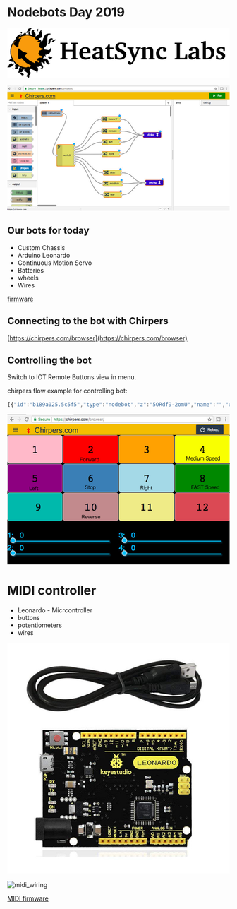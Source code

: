 # Nodebots Day 2019

[![HeatSync Labs](HeatsyncLabs_logo.png)](https://www.heatsynclabs.org)



![chirpers](chirpers.jpg)


## Our bots for today

* Custom Chassis
* Arduino Leonardo
* Continuous Motion Servo
* Batteries
* wheels
* Wires


[firmware](https://github.com/monteslu/webusb-serial/tree/master/example/sketch/StandardFirmataWebUSB)


## Connecting to the bot with Chirpers


[https://chirpers.com/browser](https://chirpers.com/browser)


## Controlling the bot

Switch to IOT Remote Buttons view in menu.


chirpers flow example for controlling bot:

```javascript
[{"id":"b189a025.5c5f5","type":"nodebot","z":"5ORdf9-2omU","name":"","username":"","password":"","boardType":"firmata","serialportName":"","connectionType":"webusb-serial","mqttServer":"","socketServer":"","pubTopic":"","subTopic":"","tcpHost":"","tcpPort":"","sparkId":"","sparkToken":"","beanId":"","impId":"","uuid":"","token":"","sendUuid":""},{"id":"NPwOexb8RuU","type":"servo","z":"5ORdf9-2omU","name":"left","pin":"5","upperRange":"","lowerRange":"","mode":"standard","controller":"","board":"b189a025.5c5f5","x":772,"y":930,"wires":[]},{"id":"DMIud8NBJCA","type":"servo","z":"5ORdf9-2omU","name":"right","pin":"3","upperRange":"","lowerRange":"","mode":"standard","controller":"","board":"b189a025.5c5f5","x":768,"y":1101,"wires":[]},{"id":"SIcWnPDfFIk","type":"servo","z":"5ORdf9-2omU","name":"weapon","pin":"9","upperRange":"","lowerRange":"","mode":"standard","controller":"","board":"b189a025.5c5f5","x":389,"y":789,"wires":[]},{"id":"BGXvkvRJEew","type":"inject","z":"5ORdf9-2omU","name":"","topic":"","payload":"0","payloadType":"num","repeat":"","crontab":"","once":false,"allowDebugInput":false,"x":178,"y":786,"wires":[["SIcWnPDfFIk"]]},{"id":"MhTpOIZgmtQ","type":"inject","z":"5ORdf9-2omU","name":"","topic":"","payload":"90","payloadType":"num","repeat":"","crontab":"","once":false,"allowDebugInput":false,"x":176,"y":834,"wires":[["SIcWnPDfFIk"]]},{"id":"MlTjAUJ2K_I","type":"inject","z":"5ORdf9-2omU","name":"","topic":"","payload":"180","payloadType":"num","repeat":"","crontab":"","once":false,"allowDebugInput":false,"x":176,"y":881,"wires":[["SIcWnPDfFIk"]]},{"id":"_Gl_veFGN5o","type":"iot buttons","z":"5ORdf9-2omU","x":119,"y":1012,"wires":[["iVtyHkBFAbw"]]},{"id":"iVtyHkBFAbw","type":"switch","z":"5ORdf9-2omU","name":"","property":"payload","propertyType":"msg","rules":[{"t":"eq","v":"2","vt":"num"},{"t":"eq","v":"10","vt":"num"},{"t":"eq","v":"7","vt":"num"},{"t":"eq","v":"5","vt":"str"},{"t":"eq","v":"6","vt":"num"}],"checkall":"true","outputs":5,"x":286,"y":979,"wires":[["ApqeLnQ_nuk","aOLtAb7yQNo"],["rUSQOX4wMDA","uvfd8brhC-k"],["aOLtAb7yQNo","uvfd8brhC-k"],["rUSQOX4wMDA","ApqeLnQ_nuk"],["kWrFKUVZwDI"]]},{"id":"kWrFKUVZwDI","type":"change","z":"5ORdf9-2omU","name":"stop 90","rules":[{"t":"set","p":"payload","pt":"msg","to":"90","tot":"num"}],"action":"","property":"","from":"","to":"","reg":false,"x":567,"y":1036,"wires":[["DMIud8NBJCA","NPwOexb8RuU"]]},{"id":"uvfd8brhC-k","type":"change","z":"5ORdf9-2omU","name":"180","rules":[{"t":"set","p":"payload","pt":"msg","to":"180","tot":"num"}],"action":"","property":"","from":"","to":"","reg":false,"x":582,"y":1168,"wires":[["DMIud8NBJCA"]]},{"id":"ApqeLnQ_nuk","type":"change","z":"5ORdf9-2omU","name":"0","rules":[{"t":"set","p":"payload","pt":"msg","to":"0","tot":"num"}],"action":"","property":"","from":"","to":"","reg":false,"x":580,"y":1108,"wires":[["DMIud8NBJCA"]]},{"id":"aOLtAb7yQNo","type":"change","z":"5ORdf9-2omU","name":"180","rules":[{"t":"set","p":"payload","pt":"msg","to":"180","tot":"num"}],"action":"","property":"","from":"","to":"","reg":false,"x":569,"y":968,"wires":[["NPwOexb8RuU"]]},{"id":"rUSQOX4wMDA","type":"change","z":"5ORdf9-2omU","name":"0","rules":[{"t":"set","p":"payload","pt":"msg","to":"0","tot":"num"}],"action":"","property":"","from":"","to":"","reg":false,"x":572,"y":884,"wires":[["NPwOexb8RuU"]]}]
```


![controls](controls.jpg)




# MIDI controller

* Leonardo - Micrcontroller
* buttons
* potentiometers
* wires

![leonardo](leonardo.jpg)

![midi_wiring](midi_wiring.png)





[MIDI firmware](midi_firmware)
